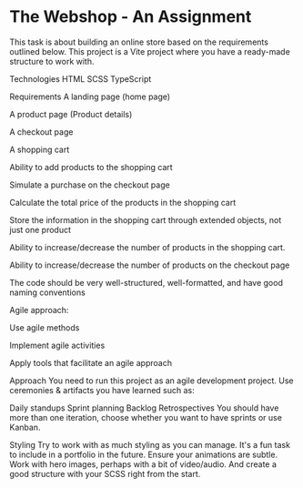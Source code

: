 # The Webshop - An Assignment

This task is about building an online store based on the requirements outlined below.
This project is a Vite project where you have a ready-made structure to work with.

Technologies
HTML
SCSS
TypeScript

Requirements
A landing page (home page)

A product page (Product details)

A checkout page

A shopping cart

Ability to add products to the shopping cart

Simulate a purchase on the checkout page

Calculate the total price of the products in the shopping cart

Store the information in the shopping cart through extended objects, not just one product

Ability to increase/decrease the number of products in the shopping cart.

Ability to increase/decrease the number of products on the checkout page

The code should be very well-structured, well-formatted, and have good naming conventions

Agile approach:

Use agile methods

Implement agile activities

Apply tools that facilitate an agile approach

Approach
You need to run this project as an agile development project. Use ceremonies & artifacts you have learned such as:

Daily standups
Sprint planning
Backlog
Retrospectives
You should have more than one iteration, choose whether you want to have sprints or use Kanban.

Styling
Try to work with as much styling as you can manage. It's a fun task to include in a portfolio in the future. Ensure your animations are subtle. Work with hero images, perhaps with a bit of video/audio. And create a good structure with your SCSS right from the start.

